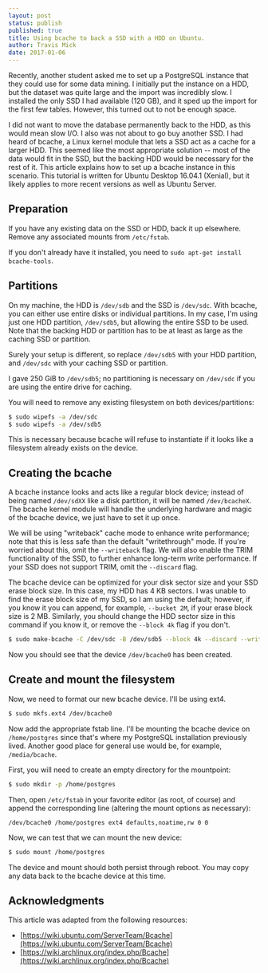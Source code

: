 ```yaml
---
layout: post
status: publish
published: true
title: Using bcache to back a SSD with a HDD on Ubuntu.
author: Travis Mick
date: 2017-01-06
---
```

Recently, another student asked me to set up a PostgreSQL instance that they could use for some data mining. I initially put the instance on a HDD, but the dataset was quite large and the import was incredibly slow. I installed the only SSD I had available (120 GB), and it sped up the import for the first few tables. However, this turned out to not be enough space.

I did not want to move the database permanently back to the HDD, as this would mean slow I/O. I also was not about to go buy another SSD. I had heard of bcache, a Linux kernel module that lets a SSD act as a cache for a larger HDD. This seemed like the most appropriate solution -- most of the data would fit in the SSD, but the backing HDD would be necessary for the rest of it. This article explains how to set up a bcache instance in this scenario. This tutorial is written for Ubuntu Desktop 16.04.1 (Xenial), but it likely applies to more recent versions as well as Ubuntu Server.

<!-- more -->

## Preparation

If you have any existing data on the SSD or HDD, back it up elsewhere. Remove any associated mounts from `/etc/fstab`.

If you don't already have it installed, you need to `sudo apt-get install bcache-tools`.

## Partitions

On my machine, the HDD is `/dev/sdb` and the SSD is `/dev/sdc`. With bcache, you can either use entire disks or individual partitions. In my case, I'm using just one HDD partition, `/dev/sdb5`, but allowing the entire SSD to be used. Note that the backing HDD or partition has to be at least as large as the caching SSD or partition.

Surely your setup is different, so replace `/dev/sdb5` with your HDD partition, and `/dev/sdc` with your caching SSD or partition.

I gave 250 GiB to `/dev/sdb5`; no partitioning is necessary on `/dev/sdc` if you are using the entire drive for caching.

You will need to remove any existing filesystem on both devices/partitions:

```bash
$ sudo wipefs -a /dev/sdc
$ sudo wipefs -a /dev/sdb5
```

This is necessary because bcache will refuse to instantiate if it looks like a filesystem already exists on the device.

## Creating the bcache

A bcache instance looks and acts like a regular block device; instead of being named `/dev/sdXX` like a disk partition, it will be named `/dev/bcacheX`. The bcache kernel module will handle the underlying hardware and magic of the bcache device, we just have to set it up once.

We will be using "writeback" cache mode to enhance write performance; note that this is less safe than the default "writethrough" mode. If you're worried about this, omit the `--writeback` flag. We will also enable the TRIM functionality of the SSD, to further enhance long-term write performance. If your SSD does not support TRIM, omit the `--discard` flag.

The bcache device can be optimized for your disk sector size and your SSD erase block size. In this case, my HDD has 4 KB sectors. I was unable to find the erase block size of my SSD, so I am using the default; however, if you know it you can append, for example, `--bucket 2M`, if your erase block size is 2 MB. Similarly, you should change the HDD sector size in this command if you know it, or remove the `--block 4k` flag if you don't.

```bash
$ sudo make-bcache -C /dev/sdc -B /dev/sdb5 --block 4k --discard --writeback
```

Now you should see that the device `/dev/bcache0` has been created.

## Create and mount the filesystem

Now, we need to format our new bcache device. I'll be using ext4.

```bash
$ sudo mkfs.ext4 /dev/bcache0
```

Now add the appropriate fstab line. I'll be mounting the bcache device on `/home/postgres` since that's where my PostgreSQL installation previously lived. Another good place for general use would be, for example, `/media/bcache`.

First, you will need to create an empty directory for the mountpoint:

```bash
$ sudo mkdir -p /home/postgres
```

Then, open `/etc/fstab` in your favorite editor (as root, of course) and append the corresponding line (altering the mount options as necessary):

```
/dev/bcache0 /home/postgres ext4 defaults,noatime,rw 0 0
```

Now, we can test that we can mount the new device:

```bash
$ sudo mount /home/postgres
```

The device and mount should both persist through reboot. You may copy any data back to the bcache device at this time.

## Acknowledgments

This article was adapted from the following resources:
* [https://wiki.ubuntu.com/ServerTeam/Bcache](https://wiki.ubuntu.com/ServerTeam/Bcache)
* [https://wiki.archlinux.org/index.php/Bcache](https://wiki.archlinux.org/index.php/Bcache)

